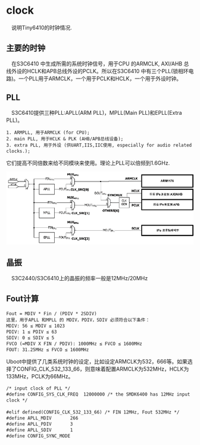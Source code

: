 # clock
&emsp;说明Tiny6410的时钟情况.

## 主要的时钟
&emsp;在S3C6410 中生成所需的系统时钟信号，用于CPU 的ARMCLK, AXI/AHB 总线外设的HCLK和APB总线外设的PCLK。所以在S3C6410 中有三个PLL(锁相环电路)。一个PLL用于ARMCLK，一个用于PCLK和HCLK，一个用于外设时钟。

## PLL
&emsp;S3C6410提供三种PLL:APLL(ARM PLL)，MPLL(Main PLL)和EPLL(Extra PLL)。

	1. ARMPLL, 用于ARMCLK (for CPU); 
	2. main PLL, 用于HCLK & PLK (AHB/APB总线设备);
	3. extra PLL, 用于外设 (供UART,IIS,IIC使用, especially for audio related clocks.); 

它们提高不同倍数来给不同模块来使用。理论上PLL可以倍频到1.6GHz.
		
![time_pll](./time_pll.gif)

## 晶振
&emsp;S3C2440/S3C6410上的晶振的频率一般是12MHz/20MHz

## Fout计算
	Fout = MDIV * Fin / (PDIV * 2SDIV)
	这里，用于APLL 和MPLL 的 MDIV，PDIV，SDIV 必须符合以下条件：
	MDIV: 56 ≤ MDIV ≤ 1023
	PDIV: 1 ≤ PDIV ≤ 63
	SDIV: 0 ≤ SDIV ≤ 5
	FVCO (=MDIV X FIN / PDIV): 1000MHz ≤ FVCO ≤ 1600MHz
	FOUT: 31.25MHz ≤ FVCO ≤ 1600MHz
	
Uboot中提供了几类系统时钟的设定，比如设定ARMCLK为532，666等。如果选择了CONFIG_CLK_532_133_66，则意味着配置ARMCLK为532MHz，HCLK为133MHz，PCLK为66MHz。

	/* input clock of PLL */
	#define CONFIG_SYS_CLK_FREQ  12000000 /* the SMDK6400 has 12MHz input clock */

	#elif defined(CONFIG_CLK_532_133_66) /* FIN 12MHz, Fout 532MHz */
	#define APLL_MDIV       266
	#define APLL_PDIV       3
	#define APLL_SDIV       1
	#define CONFIG_SYNC_MODE
	
